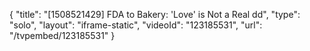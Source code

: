 {
    "title": "[1508521429] FDA to Bakery: 'Love' is Not a Real dd",
    "type": "solo",
    "layout": "iframe-static",
    "videoId": "123185531",
    "url": "\/tvpembed\/123185531"
}